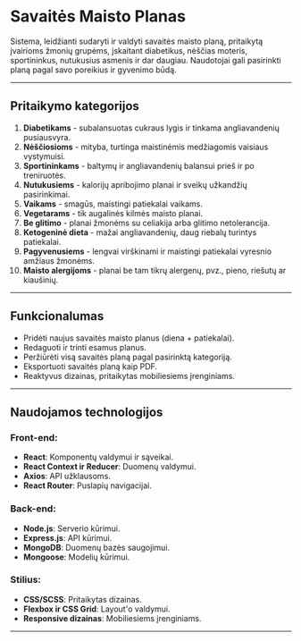 # Savaitės Maisto Planas

Sistema, leidžianti sudaryti ir valdyti savaitės maisto planą, pritaikytą įvairioms žmonių grupėms, įskaitant diabetikus, nėščias moteris, sportininkus, nutukusius asmenis ir dar daugiau. Naudotojai gali pasirinkti planą pagal savo poreikius ir gyvenimo būdą.

---

## **Pritaikymo kategorijos**
1. **Diabetikams** - subalansuotas cukraus lygis ir tinkama angliavandenių pusiausvyra.
2. **Nėščiosioms** - mityba, turtinga maistinėmis medžiagomis vaisiaus vystymuisi.
3. **Sportininkams** - baltymų ir angliavandenių balansui prieš ir po treniruotės.
4. **Nutukusiems** - kalorijų apribojimo planai ir sveikų užkandžių pasirinkimai.
5. **Vaikams** - smagūs, maistingi patiekalai vaikams.
6. **Vegetarams** - tik augalinės kilmės maisto planai.
7. **Be glitimo** - planai žmonėms su celiakija arba glitimo netolerancija.
8. **Ketogeninė dieta** - mažai angliavandenių, daug riebalų turintys patiekalai.
9. **Pagyvenusiems** - lengvai virškinami ir maistingi patiekalai vyresnio amžiaus žmonėms.
10. **Maisto alergijoms** - planai be tam tikrų alergenų, pvz., pieno, riešutų ar kiaušinių.

---

## **Funkcionalumas**
- Pridėti naujus savaitės maisto planus (diena + patiekalai).
- Redaguoti ir trinti esamus planus.
- Peržiūrėti visą savaitės planą pagal pasirinktą kategoriją.
- Eksportuoti savaitės planą kaip PDF.
- Reaktyvus dizainas, pritaikytas mobiliesiems įrenginiams.

---

## **Naudojamos technologijos**
### **Front-end:**
- **React**: Komponentų valdymui ir sąveikai.
- **React Context ir Reducer**: Duomenų valdymui.
- **Axios**: API užklausoms.
- **React Router**: Puslapių navigacijai.

### **Back-end:**
- **Node.js**: Serverio kūrimui.
- **Express.js**: API kūrimui.
- **MongoDB**: Duomenų bazės saugojimui.
- **Mongoose**: Modelių kūrimui.

### **Stilius:**
- **CSS/SCSS**: Pritaikytas dizainas.
- **Flexbox ir CSS Grid**: Layout'o valdymui.
- **Responsive dizainas**: Mobiliesiems įrenginiams.

---





